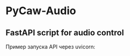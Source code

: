 <h1>PyCaw-Audio</h1>
<h2>FastAPI script for audio control</h2>
Пример запуска API через uvicorn:  
<uvicorn main:app --host 127.0.0.1 --port 7777 --reload
для запуска на своем айпи использовать ip — 0.0.0.0, предварительно пробросив порты
